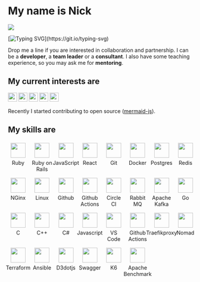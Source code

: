 <style>
  .grid {
    display: grid;
    grid-template-columns: repeat(auto-fit, minmax(50px, 1fr));
    grid-gap: 10px;
  }

  .grid > .tile {
    width: 100%;
    text-align: center;
    /* background-color: #f0f0f0; */
    aspect-ratio: 1/1;
    display: flex;
    flex-direction: column;
    justify-content: center;
    align-items: center;
  }

  .tile > img {
    vertical-align: center;
    width: 40px;
    height: 40px;
    margin: 5px;
  }
</style>

<div align="left">

# My name is Nick

[![](https://visitcount.itsvg.in/api?id=nirname&label=Profile%20Views&color=0&icon=5&pretty=true)](https://visitcount.itsvg.in)

[![Typing SVG](https://readme-typing-svg.demolab.com?font=Fira+Code&size=18&duration=2000&pause=125&color=249bb3&multiline=true&width=500&height=75&lines=Hello!+Nice+to+meet+you.;I+have+been+programming+for+quite+a+time.;Feel+free+to+contact+me.)](https://git.io/typing-svg)

Drop me a line if you are interested in collaboration and partnership.
I can be a **developer**, a **team leader** or a **consultant**.
I also have some teaching experience, so you may ask me for **mentoring**.

## My current interests are

<img src="https://img.shields.io/badge/Parsers_and_compilers-003049?style=flat-square" height=24 />
<img src="https://img.shields.io/badge/Infrastructure-8300c4?style=flat-square" height=24 />
<img src="https://img.shields.io/badge/Websites-fcbf49?style=flat-square" height=24 />
<img src="https://img.shields.io/badge/Data_visuzlization-1cb08f?style=flat-square" height=24 />
<img src="https://img.shields.io/badge/Computer_graphics-d62828?style=flat-square" height=24 />

Recently I started contributing to open source ([mermaid-js](https://github.com/mermaid-js/mermaid)). 

<!--
#33007b
#8300c4
#fcbf49
#003049
#d62828
#f77f00
#eae2b7
-->

## My skills are
<!-- 
<img src="https://skillicons.dev/icons?i=ruby&theme=light"                    width=50 height=50 style="margin: 0 2.5px 0 2.5px" alt="Ruby"/>
<img src="https://skillicons.dev/icons?i=rails&theme=light"                   width=50 height=50 style="margin: 0 2.5px 0 2.5px" alt="Rails"/>
<img src="https://skillicons.dev/icons?i=js&theme=light"                      width=50 height=50 style="margin: 0 2.5px 0 2.5px" alt="JS"/>
<img src="https://skillicons.dev/icons?i=react&theme=light"                   width=50 height=50 style="margin: 0 2.5px 0 2.5px" alt="React"/>
<img src="https://skillicons.dev/icons?i=git&theme=light"                     width=50 height=50 style="margin: 0 2.5px 0 2.5px" alt="Git"/>
<img src="https://skillicons.dev/icons?i=docker&theme=light"                  width=50 height=50 style="margin: 0 2.5px 0 2.5px" alt="Docker"/>
<img src="https://skillicons.dev/icons?i=postgres&theme=light"                width=50 height=50 style="margin: 0 2.5px 0 2.5px" alt="Postgres"/>
<img src="https://skillicons.dev/icons?i=linux&theme=light"                   width=50 height=50 style="margin: 0 2.5px 0 2.5px" alt="Linux"/>
<img src="https://skillicons.dev/icons?i=redis&theme=light"                   width=50 height=50 style="margin: 0 2.5px 0 2.5px" alt="Redis"/>
<img src="https://skillicons.dev/icons?i=go&theme=light"                      width=50 height=50 style="margin: 0 2.5px 0 2.5px" alt="Go"/>
<img src="https://skillicons.dev/icons?i=rabbitmq&theme=light"                width=50 height=50 style="margin: 0 2.5px 0 2.5px" alt="Rabbitmq"/>
<img src="https://skillicons.dev/icons?i=kafka&theme=light"                   width=50 height=50 style="margin: 0 2.5px 0 2.5px" alt="Kafka"/>
<img src="https://skillicons.dev/icons?i=githubactions&theme=light"           width=50 height=50 style="margin: 0 2.5px 0 2.5px" alt="GithubActions"/>
<img src="https://skillicons.dev/icons?i=c&theme=light"                       width=50 height=50 style="margin: 0 2.5px 0 2.5px" alt="C"/>
<img src="https://skillicons.dev/icons?i=cs&theme=light"                      width=50 height=50 style="margin: 0 2.5px 0 2.5px" alt="C#"/>
<img src="https://skillicons.dev/icons?i=cpp&theme=light"                     width=50 height=50 style="margin: 0 2.5px 0 2.5px" alt="C++"/>
<img src="https://www.vectorlogo.zone/logos/circleci/circleci-icon.svg"       width=50 height=50 style="margin: 0 2.5px 0 2.5px" alt="CircleCI"/>
<img src="https://www.vectorlogo.zone/logos/nginx/nginx-icon.svg"             width=50 height=50 style="margin: 0 2.5px 0 2.5px" alt="NGinx"/>
<img src="https://www.vectorlogo.zone/logos/traefikio/traefikio-icon.svg"     width=50 height=50 style="margin: 0 2.5px 0 2.5px" alt="Traefik"/>
<img src="https://www.vectorlogo.zone/logos/ansible/ansible-icon.svg"         width=50 height=50 style="margin: 0 2.5px 0 2.5px" alt="Ansible"/>
<img src="https://vectorwiki.com/images/vT0Lx__nomad.svg"                     width=50 height=50 style="margin: 0 2.5px 0 2.5px" alt="Nomad"/>
<img src="https://www.vectorlogo.zone/logos/terraformio/terraformio-icon.svg" width=50 height=50 style="margin: 0 2.5px 0 2.5px" alt="Terraform"/>
<img src="https://www.vectorlogo.zone/logos/d3js/d3js-icon.svg"               width=50 height=50 style="margin: 0 2.5px 0 2.5px" alt="D3"/>
<br/>

...and some other, such as:

**SQL**, **k6**, **ab**, **RSpec**.

A can do a little bit of **Fusion360**, **SketchUp**, **3dsMax**, **Unity**, **Graphviz**.

I also love **C++** and **C#**. -->
<!-- 
<div class="grid">
  <div class="tile"><img src="https://simpleicons.org/icons/ruby.svg"/> Ruby</div>
  <div class="tile"><img src="https://simpleicons.org/icons/rubyonrails.svg"/> Ruby on Rails</div>
  <div class="tile"><img src="https://simpleicons.org/icons/javascript.svg"/> JavaScript</div>
  <div class="tile"><img src="https://simpleicons.org/icons/react.svg"/> React</div>
  <div class="tile"><img src="https://simpleicons.org/icons/git.svg"/> Git</div>
  <div class="tile"><img src="https://simpleicons.org/icons/docker.svg"/> Docker</div>
  <div class="tile"><img src="https://simpleicons.org/icons/postgresql.svg"/> Postgres</div>
  <div class="tile"><img src="https://simpleicons.org/icons/redis.svg"/> Redis</div>
  <div class="tile"><img src="https://simpleicons.org/icons/nginx.svg"/> NGinx</div>
  <div class="tile"><img src="https://simpleicons.org/icons/linux.svg"/> Linux</div>
  <div class="tile"><img src="https://simpleicons.org/icons/github.svg"/> Github</div>
  <div class="tile"><img src="https://simpleicons.org/icons/githubactions.svg"/>Github Actions</div>
  <div class="tile"><img src="https://simpleicons.org/icons/circleci.svg"/> Circle CI</div>
  <div class="tile"><img src="https://simpleicons.org/icons/rabbitmq.svg"/> Rabbit MQ</div>
  <div class="tile"><img src="https://simpleicons.org/icons/apachekafka.svg"/> Apache Kafka</div>
  <div class="tile"><img src="https://simpleicons.org/icons/go.svg"/> Go</div>
  <div class="tile"><img src="https://simpleicons.org/icons/c.svg"/> C</div>
  <div class="tile"><img src="https://simpleicons.org/icons/cplusplus.svg"/> C++</div>
  <div class="tile"><img src="https://simpleicons.org/icons/csharp.svg"/> C#</div>
  <div class="tile"><img src="https://simpleicons.org/icons/javascript.svg"/> Javascript</div>
  <div class="tile"><img src="https://simpleicons.org/icons/visualstudiocode.svg"/> VS Code</div>
  <div class="tile"><img src="https://simpleicons.org/icons/githubactions.svg"/> Github Actions</div>
  <div class="tile"><img src="https://simpleicons.org/icons/traefikproxy.svg"/> Traefikproxy</div>
  <div class="tile"><img src="https://simpleicons.org/icons/nomad.svg"/> Nomad</div>
  <div class="tile"><img src="https://simpleicons.org/icons/terraform.svg"/> Terraform</div>
  <div class="tile"><img src="https://simpleicons.org/icons/ansible.svg"/> Ansible</div>
  <div class="tile"><img src="https://simpleicons.org/icons/d3dotjs.svg"/> D3dotjs</div>
  <div class="tile"><img src="https://simpleicons.org/icons/swagger.svg"/> Swagger</div>
  <div class="tile"><img src="https://simpleicons.org/icons/k6.svg"/> K6</div>
  <div class="tile"><img src="https://simpleicons.org/icons/apache.svg"/> Apache Benchmark</div>
</div> -->


<div class="grid">
  <div class="tile"><img src="https://simpleicons.org/icons/ruby.svg"/> Ruby</div>
  <div class="tile"><img src="https://simpleicons.org/icons/rubyonrails.svg"/> Ruby on Rails</div>
  <div class="tile"><img src="https://simpleicons.org/icons/javascript.svg"/> JavaScript</div>
  <div class="tile"><img src="https://simpleicons.org/icons/react.svg"/> React</div>
  <div class="tile"><img src="https://simpleicons.org/icons/git.svg"/> Git</div>
  <div class="tile"><img src="https://simpleicons.org/icons/docker.svg"/> Docker</div>
  <div class="tile"><img src="https://simpleicons.org/icons/postgresql.svg"/> Postgres</div>
  <div class="tile"><img src="https://simpleicons.org/icons/redis.svg"/> Redis</div>
  <div class="tile"><img src="https://simpleicons.org/icons/nginx.svg"/> NGinx</div>
  <div class="tile"><img src="https://simpleicons.org/icons/linux.svg"/> Linux</div>
  <div class="tile"><img src="https://simpleicons.org/icons/github.svg"/> Github</div>
  <div class="tile"><img src="https://simpleicons.org/icons/githubactions.svg"/>Github Actions</div>
  <div class="tile"><img src="https://simpleicons.org/icons/circleci.svg"/> Circle CI</div>
  <div class="tile"><img src="https://simpleicons.org/icons/rabbitmq.svg"/> Rabbit MQ</div>
  <div class="tile"><img src="https://simpleicons.org/icons/apachekafka.svg"/> Apache Kafka</div>
  <div class="tile"><img src="https://simpleicons.org/icons/go.svg"/> Go</div>
  <div class="tile"><img src="https://simpleicons.org/icons/c.svg"/> C</div>
  <div class="tile"><img src="https://simpleicons.org/icons/cplusplus.svg"/> C++</div>
  <div class="tile"><img src="https://simpleicons.org/icons/csharp.svg"/> C#</div>
  <div class="tile"><img src="https://simpleicons.org/icons/javascript.svg"/> Javascript</div>
  <div class="tile"><img src="https://simpleicons.org/icons/visualstudiocode.svg"/> VS Code</div>
  <div class="tile"><img src="https://simpleicons.org/icons/githubactions.svg"/> Github Actions</div>
  <div class="tile"><img src="https://simpleicons.org/icons/traefikproxy.svg"/> Traefikproxy</div>
  <div class="tile"><img src="https://simpleicons.org/icons/nomad.svg"/> Nomad</div>
  <div class="tile"><img src="https://simpleicons.org/icons/terraform.svg"/> Terraform</div>
  <div class="tile"><img src="https://simpleicons.org/icons/ansible.svg"/> Ansible</div>
  <div class="tile"><img src="https://simpleicons.org/icons/d3dotjs.svg"/> D3dotjs</div>
  <div class="tile"><img src="https://simpleicons.org/icons/swagger.svg"/> Swagger</div>
  <div class="tile"><img src="https://simpleicons.org/icons/k6.svg"/> K6</div>
  <div class="tile"><img src="https://simpleicons.org/icons/apache.svg"/> Apache Benchmark</div>
</div>


</div>